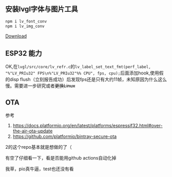 ## 安装lvgl字体与图片工具
```bash
npm i lv_font_conv 
npm i lv_img_conv
```
[Download](https://github.com/googlefonts/noto-cjk/raw/main/Sans/Mono/NotoSansMonoCJKsc-Regular.otf)


## ESP32 能力
OK,在`lvgl/src/core/lv_refr.c`的`lv_label_set_text_fmt(perf_label, "%"LV_PRIu32" FPS\n%"LV_PRIu32"%% CPU", fps, cpu);`后面添加hook,使用假的disp flush（立刻报告成功）后发现fps还是只有大约11帧，未知原因为什么这么慢。需要进一步研究或者~~更换Linux~~

## OTA
参考 
1. https://docs.platformio.org/en/latest/platforms/espressif32.html#over-the-air-ota-update
2. https://github.com/platformio/bintray-secure-ota

2的这个repo基本就是想做的了（

有空了仔细看一下，看是否能用github actions自动化掉

我草，pio真牛逼，test也还没有看